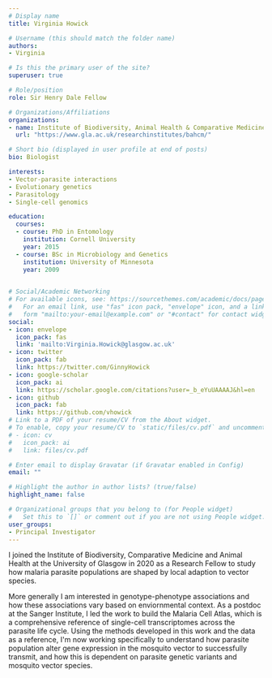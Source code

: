 ```yaml
---
# Display name
title: Virginia Howick

# Username (this should match the folder name)
authors:
- Virginia

# Is this the primary user of the site?
superuser: true

# Role/position
role: Sir Henry Dale Fellow

# Organizations/Affiliations
organizations:
- name: Institute of Biodiversity, Animal Health & Comparative Medicine
  url: "https://www.gla.ac.uk/researchinstitutes/bahcm/"

# Short bio (displayed in user profile at end of posts)
bio: Biologist

interests:
- Vector-parasite interactions
- Evolutionary genetics
- Parasitology
- Single-cell genomics

education:
  courses:
  - course: PhD in Entomology
    institution: Cornell University
    year: 2015
  - course: BSc in Microbiology and Genetics
    institution: University of Minnesota
    year: 2009
 

# Social/Academic Networking
# For available icons, see: https://sourcethemes.com/academic/docs/page-builder/#icons
#   For an email link, use "fas" icon pack, "envelope" icon, and a link in the
#   form "mailto:your-email@example.com" or "#contact" for contact widget.
social:
- icon: envelope
  icon_pack: fas
  link: 'mailto:Virginia.Howick@glasgow.ac.uk'
- icon: twitter
  icon_pack: fab
  link: https://twitter.com/GinnyHowick
- icon: google-scholar
  icon_pack: ai
  link: https://scholar.google.com/citations?user=_b_eYuUAAAAJ&hl=en
- icon: github
  icon_pack: fab
  link: https://github.com/vhowick
# Link to a PDF of your resume/CV from the About widget.
# To enable, copy your resume/CV to `static/files/cv.pdf` and uncomment the lines below.
# - icon: cv
#   icon_pack: ai
#   link: files/cv.pdf

# Enter email to display Gravatar (if Gravatar enabled in Config)
email: ""

# Highlight the author in author lists? (true/false)
highlight_name: false

# Organizational groups that you belong to (for People widget)
#   Set this to `[]` or comment out if you are not using People widget.
user_groups:
- Principal Investigator
---
```


I joined the Institute of Biodiversity, Comparative Medicine and Animal Health at the University of Glasgow in 2020 as a Research Fellow to study how malaria parasite populations are shaped by local adaption to vector species.

More generally I am interested in genotype-phenotype associations and how these associations vary based on enviornmental context. As a postdoc at the Sanger Institute, I led the work to build the Malaria Cell Atlas, which is a comprehensive reference of single-cell transcriptomes across the parasite life cycle. Using the methods developed in this work and the data as a reference, I'm now working specifically to understand how parasite population alter gene expression in the mosquito vector to successfully transmit, and how this is dependent on parasite genetic variants and mosquito vector species.
